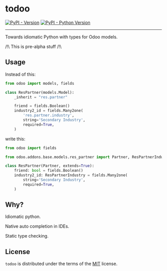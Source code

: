 # todoo

[![PyPI - Version](https://img.shields.io/pypi/v/todoo.svg)](https://pypi.org/project/todoo)
[![PyPI - Python Version](https://img.shields.io/pypi/pyversions/todoo.svg)](https://pypi.org/project/todoo)

-----

Towards idiomatic Python with types for Odoo models.

/!\ This is pre-alpha stuff /!\

## Usage

Instead of this:

```python
from odoo import models, fields

class ResPartner(models.Model):
    _inherit = "res.partner"

    friend = fields.Boolean()
    industry2_id = fields.Many2one(
        'res.partner.industry',
        string='Secondary Industry',
        required=True,
    )
```

write this:

```python
from odoo import fields

from odoo.addons.base.models.res_partner import Partner, ResPartnerIndustry

class ResPartner(Partner, extends=True):
    friend: bool = fields.Boolean()
    industry2_id: ResPartnerIndustry = fields.Many2one(
        string='Secondary Industry',
        required=True,
    )
```

## Why?

Idiomatic python.

Native auto completion in IDEs.

Static type checking.

## License

`todoo` is distributed under the terms of the [MIT](https://spdx.org/licenses/MIT.html) license.
